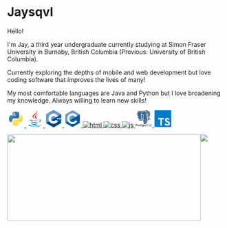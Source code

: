 # Jaysqvl

Hello!

I'm Jay, a third year undergraduate currently studying at Simon Fraser University in Burnaby, British Columbia (Previous: University of British Columbia).

Currently exploring the depths of mobile and web development but love coding software that improves the lives of many!

My most comfortable languages are Java and Python but I love broadening my knowledge. Always willing to learn new skills!
<p align="left">
<a href="https://www.python.org" target="_blank" rel="noreferrer"> <img src="https://raw.githubusercontent.com/devicons/devicon/master/icons/python/python-original.svg" alt="python" width="40" height="40"/> </a> 
<a href="https://www.java.com" target="_blank" rel="noreferrer"> <img src="https://raw.githubusercontent.com/devicons/devicon/master/icons/java/java-original.svg" alt="java" width="40" height="40"/> </a>
<a href="https://www.w3schools.com/cpp/" target="_blank" rel="noreferrer"> <img src="https://raw.githubusercontent.com/devicons/devicon/master/icons/cplusplus/cplusplus-original.svg" alt="cplusplus" width="40" height="40"/> </a>
<a href="https://www.cprogramming.com/" target="_blank" rel="noreferrer"> <img src="https://raw.githubusercontent.com/devicons/devicon/master/icons/c/c-original.svg" alt="c" width="40" height="40"/> </a>
<a href="https://html.spec.whatwg.org/multipage/" target="_blank" rel="noreferrer"> <img src="https://cdn.jsdelivr.net/gh/devicons/devicon/icons/html5/html5-original-wordmark.svg" alt="html" width="40" height="40"/> </a> 
<a href="https://www.w3.org/Style/CSS/Overview.en.html" target="_blank" rel="noreferrer"> <img src="https://cdn.jsdelivr.net/gh/devicons/devicon/icons/css3/css3-original-wordmark.svg" alt="css" width="40" height="40"/> </a> 
<a href="https://www.javascript.com/" target="_blank" rel="noreferrer"> <img src="https://cdn.jsdelivr.net/gh/devicons/devicon/icons/javascript/javascript-original.svg" alt="js" width="40" height="40"/> </a>
<a href="https://www.postgresql.org" target="_blank" rel="noreferrer"> <img src="https://raw.githubusercontent.com/devicons/devicon/master/icons/postgresql/postgresql-original-wordmark.svg" alt="postgresql" width="40" height="40"/> </a> 
<a href="https://www.typescriptlang.org/" target="_blank" rel="noreferrer"> <img src="https://raw.githubusercontent.com/devicons/devicon/master/icons/typescript/typescript-original.svg" alt="typescript" width="40" height="40"/> </a> </p>

<div style="display: flex; flex-direction: row;">
 <img class="img" src="https://github-readme-stats-liard-sigma.vercel.app/api?username=jsqvl&hide=contribs,issues&show_icons=true&count_private=true&theme=dark&include_all_commits=true" width="450" height="200"/>
 <img class="img" src="https://github-readme-stats-liard-sigma.vercel.app/api/top-langs/?username=jsqvl&theme=dark&langs_count=10&layout=compact&exclude_repo=CS221,CS213" />
</div>
